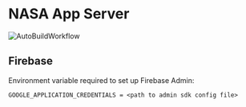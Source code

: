 # NASA App Server

![AutoBuildWorkflow](https://github.com/DominikKossinski/NasaAppServer/actions/workflows/auto-build.yml/badge.svg?branch=master)

## Firebase

Environment variable required to set up Firebase Admin:
```
GOOGLE_APPLICATION_CREDENTIALS = <path to admin sdk config file>
```